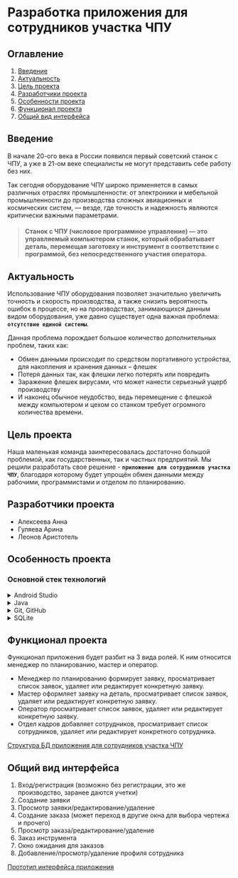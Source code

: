 
# **Разработка приложения для сотрудников участка ЧПУ**
## **Оглавление**
1. [Введение](#introduction)
2. [Актуальность](#relevance)
3. [Цель проекта](#projectpurpose)
4. [Разработчики проекта](#projectdevelopers)
5. [Особенности проекта](#projectfeatures)
6. [Функционал проекта](#projectfunctionality)
7. [Общий вид интерфейса](#interfaceoverview)

<a name="introduction"></a> 
## **Введение**
В начале 20-ого века в России появился первый советский станок с ЧПУ, а уже в 21-ом веке специалисты не могут представить себе работу без них. 

Так сегодня оборудование ЧПУ широко применяется в самых различных отраслях промышленности: от электроники и мебельной промышленности до производства сложных авиационных и космических систем, — везде, где точность и надежность являются критически важными параметрами.

><h4>Станок с ЧПУ (числовое программное управление) — это управляемый компьютером станок, который обрабатывает деталь, перемещая заготовку и инструмент в соответствии с программой, без непосредственного участия оператора.

<a name="relevance"></a> 
## **Актуальность**
Использование ЧПУ оборудования позволяет значительно увеличить точность и скорость производства, а также снизить вероятность ошибок в процессе, но на производствах, занимающихся данным видом оборудования, уже давно существует одна важная проблема: **```отсутствие единой системы```**. 

Данная проблема порождает большое количество дополнительных проблем, таких как: 
- Обмен данными происходит по средством портативного устройства, для накопления и хранения данных – флешек
- Потеря данных так, как флешки легко потерять или повредить
- Заражение флешек вирусами, что может нанести серьезный ущерб производству
- И наконец обычное неудобство, ведь перемещение с флешкой между компьютером и цехом со станком требует огромного количества времени.

<a name="projectpurpose"></a> 
## **Цель проекта**
Наша маленькая команда заинтересовалась достаточно большой проблемой, как государственных, так и частных предприятий. Мы решили разработать свое решение - **```приложение для сотрудников участка ЧПУ```**, благодаря которому будет упрощён обмен данными между рабочими, программистами и отделом по планированию.

<a name="projectdevelopers"></a> 
## **Разработчики проекта**
- Алексеева Анна 
- Гуляева Арина  
- Леонов Аристотель 

<a name="projectfeatures"></a> 
## **Особенность проекта**
### Основной стек технологий
<details>
<summary>Android Studio</summary>
  
**```Android Studio```** — официальная интегрированная среда разработки (IDE) для разработки приложений Android.
</details>
<details>
<summary>Java</summary>
  
**```Java```** — универсальный и широко используемый язык программирования, особенно при разработке мобильных приложений.

Данный язык программирования был выбран благодаря тому, что он имеет довольно простой синтаксис и поддерживает концепцию объектно-ориентированного программирования (ООП), что делает его изучение простым и интересном.
Она подходит для взаимодействия на языках Java и Kotlin. Данная сред разработки имеет богатый набор инструментов, встроенный эмулятор, а также предоставляет возможности тестирования. 
</details>
<details>
<summary>Git, GitHub</summary>
  
Для хостинга IT-проекта и совместной разработки используется веб-сервис **```GitHub```**.
</details>
<details>
<summary>SQLite</summary>
  
**```SQLite```** — это встраиваемая кроссплатформенная база данных, которая поддерживает достаточно полный набор команд SQL. Для взаимодействия с реляционной СУБД используется графический клиент DB Browser (для создания и БД, таблиц и работы с данными).

</details>

<a name="projectfunctionality"></a> 
## **Функционал проекта**
Функционал приложения будет разбит на 3 вида ролей. К ним относится менеджер по планированию, мастер и оператор.
- Менеджер по планированию формирует заявку, просматривает список заявок, удаляет или редактирует конкретную заявку.
- Мастер оформляет заявку на деталь, просматривает список заявок, удаляет или редактирует конкретную заявку.
- Оператор просматривает список заявок, удаляет или редактирует конкретную заявку.
- Отдел кадров добавляет сотрудников, просматривает список сотрудников, удаляет или редактирует конкретного сотрудника.

[Структура БД приложения для сотрудников участка ЧПУ](Documentation/BD.jpg)

<a name="interfaceoverview"></a> 
## **Общий вид интерфейса**

1. Вход/регистрация (возможно без регистрации, это же производство, заранее даются учетки)
2. Создание заявки 
3. Просмотр заявки/редактирование/удаление
4. Создание заказа (может переход в другие окна для выбора чертежа и прочего)
5. Просмотр заказа/редактирование/удаление
6. Заказ инструмента
7. Окно ожидания для заказов
8. Добавление/просмотр/удаление профиля сотрудника

[Прототип интерфейса приложения](Documentation/UserFlow.png)

</details>
